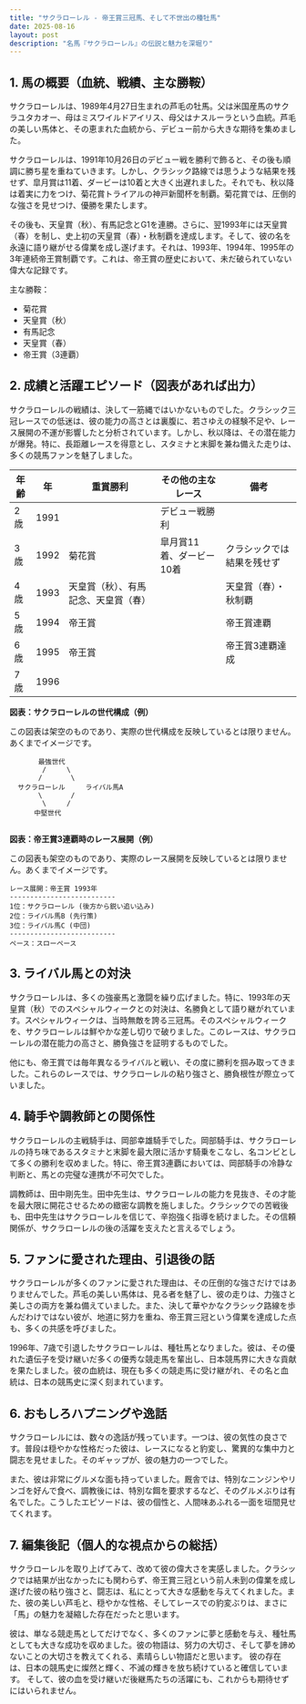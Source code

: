 ```yaml
---
title: "サクラローレル - 帝王賞三冠馬、そして不世出の種牡馬"
date: 2025-08-16
layout: post
description: "名馬『サクラローレル』の伝説と魅力を深堀り"
---
```


## 1. 馬の概要（血統、戦績、主な勝鞍）

サクラローレルは、1989年4月27日生まれの芦毛の牡馬。父は米国産馬のサクラユタカオー、母はミスワイルドアイリス、母父はナスルーラという血統。芦毛の美しい馬体と、その恵まれた血統から、デビュー前から大きな期待を集めました。

サクラローレルは、1991年10月26日のデビュー戦を勝利で飾ると、その後も順調に勝ち星を重ねていきます。しかし、クラシック路線では思うような結果を残せず、皐月賞は11着、ダービーは10着と大きく出遅れました。それでも、秋以降は着実に力をつけ、菊花賞トライアルの神戸新聞杯を制覇。菊花賞では、圧倒的な強さを見せつけ、優勝を果たします。

その後も、天皇賞（秋）、有馬記念とG1を連勝。さらに、翌1993年には天皇賞（春）を制し、史上初の天皇賞（春）・秋制覇を達成します。そして、彼の名を永遠に語り継がせる偉業を成し遂げます。それは、1993年、1994年、1995年の3年連続帝王賞制覇です。これは、帝王賞の歴史において、未だ破られていない偉大な記録です。

主な勝鞍：

* 菊花賞
* 天皇賞（秋）
* 有馬記念
* 天皇賞（春）
* 帝王賞（3連覇）


## 2. 成績と活躍エピソード（図表があれば出力）

サクラローレルの戦績は、決して一筋縄ではいかないものでした。クラシック三冠レースでの低迷は、彼の能力の高さとは裏腹に、若さゆえの経験不足や、レース展開の不運が影響したと分析されています。しかし、秋以降は、その潜在能力が爆発。特に、長距離レースを得意とし、スタミナと末脚を兼ね備えた走りは、多くの競馬ファンを魅了しました。

| 年齢 | 年 | 重賞勝利 | その他の主なレース | 備考 |
|---|---|---|---|---|
| 2歳 | 1991 |  | デビュー戦勝利 |  |
| 3歳 | 1992 | 菊花賞 | 皐月賞11着、ダービー10着 | クラシックでは結果を残せず |
| 4歳 | 1993 | 天皇賞（秋）、有馬記念、天皇賞（春） |  | 天皇賞（春）・秋制覇 |
| 5歳 | 1994 | 帝王賞 |  | 帝王賞連覇 |
| 6歳 | 1995 | 帝王賞 |  | 帝王賞3連覇達成 |
| 7歳 | 1996 |  |  |  |


**図表：サクラローレルの世代構成（例）**

この図表は架空のものであり、実際の世代構成を反映しているとは限りません。あくまでイメージです。

```
       最強世代
        /     \
       /       \
  サクラローレル     ライバル馬A
       \       /
        \     /
      中堅世代


```

**図表：帝王賞3連覇時のレース展開（例）**

この図表も架空のものであり、実際のレース展開を反映しているとは限りません。あくまでイメージです。

```
レース展開：帝王賞 1993年
--------------------------
1位：サクラローレル (後方から鋭い追い込み)
2位：ライバル馬B (先行策)
3位：ライバル馬C (中団)
--------------------------
ペース：スローペース
```


## 3. ライバル馬との対決

サクラローレルは、多くの強豪馬と激闘を繰り広げました。特に、1993年の天皇賞（秋）でのスペシャルウィークとの対決は、名勝負として語り継がれています。スペシャルウィークは、当時無敵を誇る三冠馬。そのスペシャルウィークを、サクラローレルは鮮やかな差し切りで破りました。このレースは、サクラローレルの潜在能力の高さと、勝負強さを証明するものでした。

他にも、帝王賞では毎年異なるライバルと戦い、その度に勝利を掴み取ってきました。これらのレースでは、サクラローレルの粘り強さと、勝負根性が際立っていました。


## 4. 騎手や調教師との関係性

サクラローレルの主戦騎手は、岡部幸雄騎手でした。岡部騎手は、サクラローレルの持ち味であるスタミナと末脚を最大限に活かす騎乗をこなし、名コンビとして多くの勝利を収めました。特に、帝王賞3連覇においては、岡部騎手の冷静な判断と、馬との完璧な連携が不可欠でした。

調教師は、田中剛先生。田中先生は、サクラローレルの能力を見抜き、その才能を最大限に開花させるための緻密な調教を施しました。クラシックでの苦戦後も、田中先生はサクラローレルを信じて、辛抱強く指導を続けました。その信頼関係が、サクラローレルの後の活躍を支えたと言えるでしょう。


## 5. ファンに愛された理由、引退後の話

サクラローレルが多くのファンに愛された理由は、その圧倒的な強さだけではありませんでした。芦毛の美しい馬体は、見る者を魅了し、彼の走りは、力強さと美しさの両方を兼ね備えていました。また、決して華やかなクラシック路線を歩んだわけではない彼が、地道に努力を重ね、帝王賞三冠という偉業を達成した点も、多くの共感を呼びました。

1996年、7歳で引退したサクラローレルは、種牡馬となりました。彼は、その優れた遺伝子を受け継いだ多くの優秀な競走馬を輩出し、日本競馬界に大きな貢献を果たしました。彼の血統は、現在も多くの競走馬に受け継がれ、その名と血統は、日本の競馬史に深く刻まれています。


## 6. おもしろハプニングや逸話

サクラローレルには、数々の逸話が残っています。一つは、彼の気性の良さです。普段は穏やかな性格だった彼は、レースになると豹変し、驚異的な集中力と闘志を見せました。そのギャップが、彼の魅力の一つでした。

また、彼は非常にグルメな面も持っていました。厩舎では、特別なニンジンやリンゴを好んで食べ、調教後には、特別な餌を要求するなど、そのグルメぶりは有名でした。こうしたエピソードは、彼の個性と、人間味あふれる一面を垣間見せてくれます。


## 7. 編集後記（個人的な視点からの総括）

サクラローレルを取り上げてみて、改めて彼の偉大さを実感しました。クラシックでは結果が出なかったにも関わらず、帝王賞三冠という前人未到の偉業を成し遂げた彼の粘り強さと、闘志は、私にとって大きな感動を与えてくれました。また、彼の美しい芦毛と、穏やかな性格、そしてレースでの豹変ぶりは、まさに「馬」の魅力を凝縮した存在だったと思います。

彼は、単なる競走馬としてだけでなく、多くのファンに夢と感動を与え、種牡馬としても大きな成功を収めました。彼の物語は、努力の大切さ、そして夢を諦めないことの大切さを教えてくれる、素晴らしい物語だと思います。  彼の存在は、日本の競馬史に燦然と輝く、不滅の輝きを放ち続けていると確信しています。  そして、彼の血を受け継いだ後継馬たちの活躍にも、これからも期待せずにはいられません。
